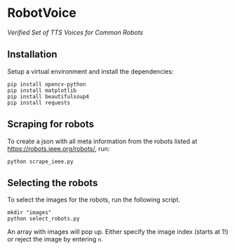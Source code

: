 # RobotVoice
_Verified Set of TTS Voices for Common Robots_


## Installation
Setup a virtual environment and install the dependencies:
```shell
pip install opencv-python
pip install matplotlib
pip install beautifulsoup4
pip install requests
```

## Scraping for robots
To create a json with all meta information from the robots listed at https://robots.ieee.org/robots/, run:
```
python scrape_ieee.py 
```

## Selecting the robots
To select the images for the robots, run the following script. 
```shell
mkdir "images"
python select_robots.py 
```

An array with images will pop up. Either specify the image index (starts at 1!) or reject the image by entering `n`.
